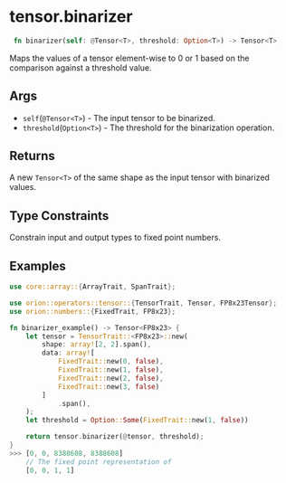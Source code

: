 # tensor.binarizer

```rust
 fn binarizer(self: @Tensor<T>, threshold: Option<T>) -> Tensor<T>
```

Maps the values of a tensor element-wise to 0 or 1 based on the comparison against a threshold value.

## Args
* `self`(`@Tensor<T>`) - The input tensor to be binarized.
* `threshold`(`Option<T>`) - The threshold for the binarization operation.

## Returns
A new `Tensor<T>` of the same shape as the input tensor with binarized values.

## Type Constraints

Constrain input and output types to fixed point numbers.

## Examples

```rust
use core::array::{ArrayTrait, SpanTrait};

use orion::operators::tensor::{TensorTrait, Tensor, FP8x23Tensor};
use orion::numbers::{FixedTrait, FP8x23};

fn binarizer_example() -> Tensor<FP8x23> {
    let tensor = TensorTrait::<FP8x23>::new(
        shape: array![2, 2].span(),
        data: array![
            FixedTrait::new(0, false),
            FixedTrait::new(1, false),
            FixedTrait::new(2, false),
            FixedTrait::new(3, false)
        ]
            .span(),
    );
    let threshold = Option::Some(FixedTrait::new(1, false))

    return tensor.binarizer(@tensor, threshold);
}
>>> [0, 0, 8388608, 8388608]
    // The fixed point representation of
    [0, 0, 1, 1]
```
